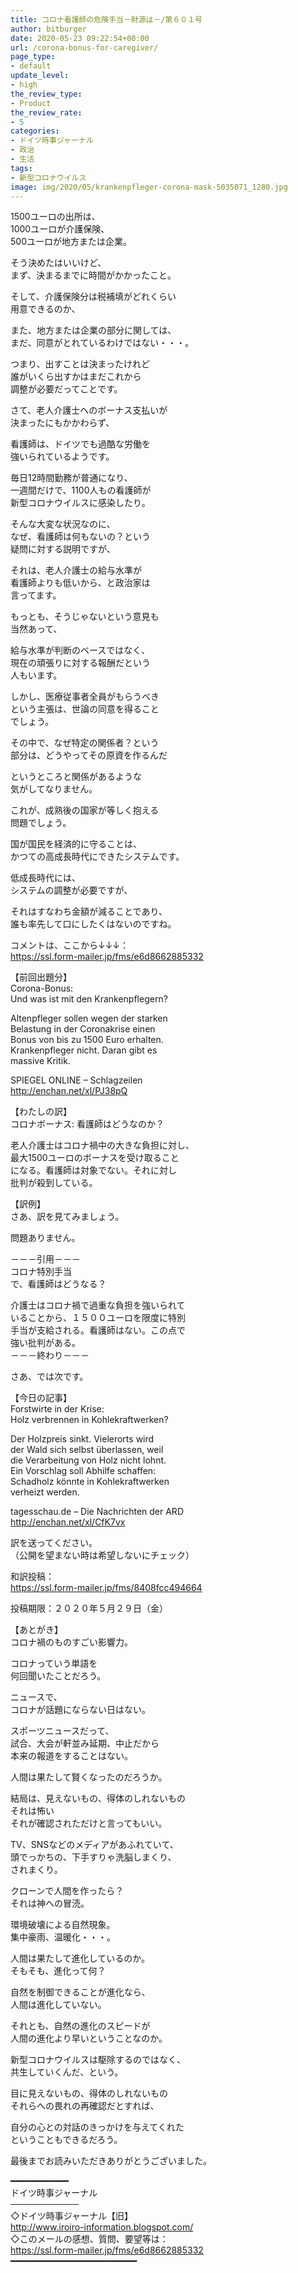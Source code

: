 ```yaml
---
title: コロナ看護師の危険手当－財源は－/第６０１号
author: bitburger
date: 2020-05-23 09:22:54+00:00
url: /corona-bonus-for-caregiver/
page_type:
- default
update_level:
- high
the_review_type:
- Product
the_review_rate:
- 5
categories:
- ドイツ時事ジャーナル
- 政治
- 生活
tags:
- 新型コロナウイルス
image: img/2020/05/krankenpfleger-corona-mask-5035071_1280.jpg
---
```

1500ユーロの出所は、  
1000ユーロが介護保険、  
500ユーロが地方または企業。

そう決めたはいいけど、  
まず、決まるまでに時間がかかったこと。

そして、介護保険分は税補填がどれくらい  
用意できるのか、

また、地方または企業の部分に関しては、  
まだ、同意がとれているわけではない・・・。

つまり、出すことは決まったけれど  
誰がいくら出すかはまだこれから  
調整が必要だってことです。

さて、老人介護士へのボーナス支払いが  
決まったにもかかわらず、

看護師は、ドイツでも過酷な労働を  
強いられているようです。

毎日12時間勤務が普通になり、  
一週間だけで、1100人もの看護師が  
新型コロナウイルスに感染したり。

そんな大変な状況なのに、  
なぜ、看護師は何もないの？という  
疑問に対する説明ですが、

それは、老人介護士の給与水準が  
看護師よりも低いから、と政治家は  
言ってます。

もっとも、そうじゃないという意見も  
当然あって、

給与水準が判断のベースではなく、  
現在の頑張りに対する報酬だという  
人もいます。

しかし、医療従事者全員がもらうべき  
という主張は、世論の同意を得ること  
でしょう。

その中で、なぜ特定の関係者？という  
部分は、どうやってその原資を作るんだ

というところと関係があるような  
気がしてなりません。

これが、成熟後の国家が等しく抱える  
問題でしょう。

国が国民を経済的に守ることは、  
かつての高成長時代にできたシステムです。

低成長時代には、  
システムの調整が必要ですが、

それはすなわち金額が減ることであり、  
誰も率先して口にしたくはないのですね。

  
コメントは、ここから↓↓↓：  
<https://ssl.form-mailer.jp/fms/e6d8662885332>

【前回出題分】  
Corona-Bonus:  
Und was ist mit den Krankenpflegern?

Altenpfleger sollen wegen der starken  
Belastung in der Coronakrise einen  
Bonus von bis zu 1500 Euro erhalten.  
Krankenpfleger nicht. Daran gibt es  
massive Kritik.

SPIEGEL ONLINE &#8211; Schlagzeilen  
<http://enchan.net/xl/PJ38pQ>

  
【わたしの訳】  
コロナボーナス: 看護師はどうなのか？

老人介護士はコロナ禍中の大きな負担に対し、  
最大1500ユーロのボーナスを受け取ること  
になる。看護師は対象でない。それに対し  
批判が殺到している。

  
【訳例】  
さあ、訳を見てみましょう。

問題ありません。

－－－引用－－－  
コロナ特別手当  
で、看護師はどうなる？

介護士はコロナ禍で過重な負担を強いられて  
いることから、１５００ユーロを限度に特別  
手当が支給される。看護師はない。この点で  
強い批判がある。  
－－－終わり－－－

  
さあ、では次です。

【今日の記事】  
Forstwirte in der Krise:  
Holz verbrennen in Kohlekraftwerken?

Der Holzpreis sinkt. Vielerorts wird  
der Wald sich selbst überlassen, weil  
die Verarbeitung von Holz nicht lohnt.  
Ein Vorschlag soll Abhilfe schaffen:  
Schadholz könnte in Kohlekraftwerken  
verheizt werden.

tagesschau.de &#8211; Die Nachrichten der ARD  
<http://enchan.net/xl/CfK7vx>

訳を送ってください。  
（公開を望まない時は希望しないにチェック）

和訳投稿：  
 <https://ssl.form-mailer.jp/fms/8408fcc494664>

投稿期限：２０２０年５月２９日（金）

  
【あとがき】  
コロナ禍のものすごい影響力。

コロナっていう単語を  
何回聞いたことだろう。

ニュースで、  
コロナが話題にならない日はない。

スポーツニュースだって、  
試合、大会が軒並み延期、中止だから  
本来の報道をすることはない。

人間は果たして賢くなったのだろうか。

結局は、見えないもの、得体のしれないもの  
それは怖い  
それが確認されただけと言ってもいい。

TV、SNSなどのメディアがあふれていて、  
頭でっかちの、下手すりゃ洗脳しまくり、  
されまくり。

クローンで人間を作ったら？  
それは神への冒涜。

環境破壊による自然現象。  
集中豪雨、温暖化・・・。

人間は果たして進化しているのか。  
そもそも、進化って何？

自然を制御できることが進化なら、  
人間は進化していない。

それとも、自然の進化のスピードが  
人間の進化より早いということなのか。

新型コロナウイルスは駆除するのではなく、  
共生していくんだ、という。

目に見えないもの、得体のしれないもの  
それらへの畏れの再確認だとすれば、

自分の心との対話のきっかけを与えてくれた  
ということもできるだろう。

  
最後までお読みいただきありがとうございました。

━━━━━━━━━━━  
ドイツ時事ジャーナル  
───────────  
◇ドイツ時事ジャーナル【旧】  
<http://www.iroiro-information.blogspot.com/>  
◇このメールの感想、質問、要望等は：  
<https://ssl.form-mailer.jp/fms/e6d8662885332>  
━━━━━━━━━━━━━━━━━━━━━━━━